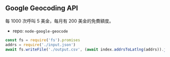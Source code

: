 ## Google Geocoding API

每 1000 次呼叫 5 美金，每月有 200 美金的免費額度。

* repo: `node-google-geocode`

```js
const fs = require('fs').promises
addrs = require('./input.json')
await fs.writeFile('./output.csv', (await index.addrsToLatlng(addrs)).join('\n'))
```